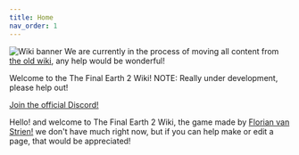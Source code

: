 ```yaml
---
title: Home
nav_order: 1
---
```


![Wiki banner](https://tfe2-wiki.github.io/assets/wikibanner.png)
We are currently in the process of moving all content from [the old wiki](https://tfe2.fandom.com), any help would be wonderful!

Welcome to the The Final Earth 2 Wiki!
NOTE: Really under development, please help out!

[Join the official Discord!](https://discord.gg/r4H25JM)

Hello! and welcome to The Final Earth 2 Wiki, the game made by [Florian van Strien!](https://florianvanstrien.nl/) we don't have much right now, but if you can help make or edit a page, that would be appreciated!
